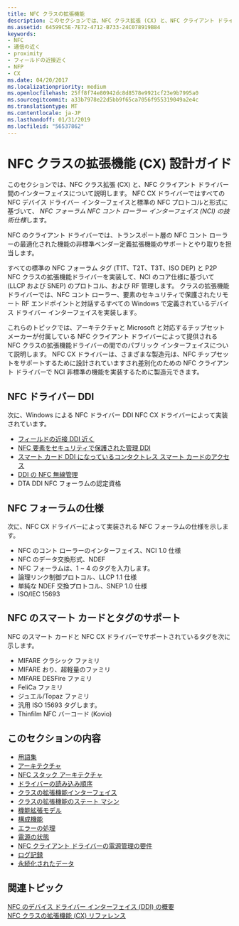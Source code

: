 ```yaml
---
title: NFC クラスの拡張機能
description: このセクションでは、NFC クラス拡張 (CX) と、NFC クライアント ドライバー間のインターフェイスについて説明します。
ms.assetid: 64599C5E-7E72-4712-B733-24C078919B84
keywords:
- NFC
- 通信の近く
- proximity
- フィールドの近接近く
- NFP
- CX
ms.date: 04/20/2017
ms.localizationpriority: medium
ms.openlocfilehash: 25ff8f74e80942dc8d8578e9921cf23e9b7995a0
ms.sourcegitcommit: a33b7978e22d5bb9f65ca7056f955319049a2e4c
ms.translationtype: MT
ms.contentlocale: ja-JP
ms.lasthandoff: 01/31/2019
ms.locfileid: "56537862"
---
```

# <a name="nfc-class-extension-cx-design-guide"></a>NFC クラスの拡張機能 (CX) 設計ガイド


このセクションでは、NFC クラス拡張 (CX) と、NFC クライアント ドライバー間のインターフェイスについて説明します。 NFC CX ドライバーではすべての NFC デバイス ドライバー インターフェイスと標準の NFC プロトコルと形式に基づいて、 *NFC フォーラム NFC コント ローラー インターフェイス (NCI) の技術仕様*します。

NFC のクライアント ドライバーでは、トランスポート層の NFC コント ローラーの最適化された機能の非標準ベンダー定義拡張機能のサポートとやり取りを担当します。

すべての標準の NFC フォーラム タグ (T1T、T2T、T3T、ISO DEP) と P2P NFC クラスの拡張機能ドライバーを実装して、NCI のコア仕様に基づいて (LLCP および SNEP) のプロトコル、および RF 管理します。 クラスの拡張機能ドライバーでは、NFC コント ローラー、要素のセキュリティで保護されたリモート RF エンドポイントと対話するすべての Windows で定義されているデバイス ドライバー インターフェイスを実装します。

これらのトピックでは、アーキテクチャと Microsoft と対応するチップセット メーカーが付属している NFC クライアント ドライバーによって提供される NFC クラスの拡張機能ドライバーの間でのパブリック インターフェイスについて説明します。 NFC CX ドライバーは、さまざまな製造元は、NFC チップセットをサポートするために設計されていますされ差別化のための NFC クライアント ドライバーで NCI 非標準の機能を実装するために製造元できます。

## <a name="nfc-driver-ddi"></a>NFC ドライバー DDI
次に、Windows による NFC ドライバー DDI NFC CX ドライバーによって実装されています。

-   [フィールドの近接 DDI 近く](https://msdn.microsoft.com/library/windows/hardware/jj866056)
-   [NFC 要素をセキュリティで保護された管理 DDI](https://msdn.microsoft.com/library/windows/hardware/dn905485)
-   [スマート カード DDI になっているコンタクトレス スマート カードのアクセス](https://msdn.microsoft.com/library/windows/hardware/dn905601)
-   [DDI の NFC 無線管理](https://msdn.microsoft.com/library/windows/hardware/dn905577)
-   DTA DDI NFC フォーラムの認定資格

## <a name="nfc-forum-specifications"></a>NFC フォーラムの仕様
次に、NFC CX ドライバーによって実装される NFC フォーラムの仕様を示します。  

-   NFC のコント ローラーのインターフェイス、NCI 1.0 仕様
-   NFC のデータ交換形式、NDEF
-   NFC フォーラムは、1 ~ 4 のタグを入力します。
-   論理リンク制御プロトコル、LLCP 1.1 仕様
-   単純な NDEF 交換プロトコル、SNEP 1.0 仕様
-   ISO/IEC 15693

## <a name="supported-nfc-smart-cards-and-tags"></a>NFC のスマート カードとタグのサポート
NFC のスマート カードと NFC CX ドライバーでサポートされているタグを次に示します。  

-   MIFARE クラシック ファミリ
-   MIFARE おり、超軽量のファミリ
-   MIFARE DESFire ファミリ
-   FeliCa ファミリ
-   ジュエル/Topaz ファミリ
-   汎用 ISO 15693 タグします。
-   Thinfilm NFC バーコード (Kovio)



## <a name="in-this-section"></a>このセクションの内容


-   [用語集](glossary.md)
-   [アーキテクチャ](architecture.md)
-   [NFC スタック アーキテクチャ](nfc-stack-architecture.md)
-   [ドライバーの読み込み順序](driver-load-order.md)
-   [クラスの拡張機能インターフェイス](nfc-class-extension-interface.md)
-   [クラスの拡張機能のステート マシン](nfc-class-extension-state-machine.md)
-   [機能拡張モデル](extensibility-model.md)
-   [構成機能](configurability.md)
-   [エラーの処理](error-handling.md)
-   [電源の状態](power-states.md)
-   [NFC クライアント ドライバーの電源管理の要件](nfc-client-driver-power-management-requirements.md)
-   [ログ記録](logging.md)
-   [永続化されたデータ](persisted-data.md)

 

 
## <a name="related-topics"></a>関連トピック
[NFC のデバイス ドライバー インターフェイス (DDI) の概要](https://docs.microsoft.com/windows-hardware/drivers/ddi/content/_nfpdrivers/)  
[NFC クラスの拡張機能 (CX) リファレンス](https://docs.microsoft.com/windows-hardware/drivers/ddi/content/nfccx/)  
